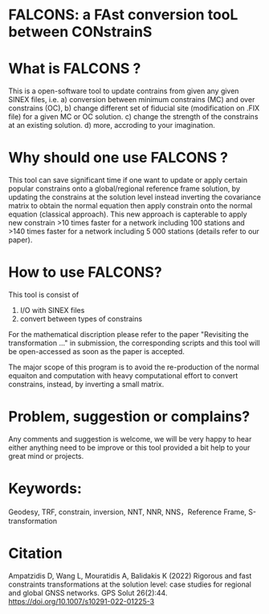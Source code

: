 # FALCONS: a FAst conversion tooL between CONstrainS 

# What is FALCONS ?
This is a open-software tool to update contrains from given any given SINEX files, i.e. a) conversion between minimum constrains (MC) and over constrains (OC), b) change different set of fiducial site (modification on .FIX file) for a given MC or OC solution. c) change the strength of the constrains at an existing solution. d) more, accroding to your imagination.

# Why should one use FALCONS ?
This tool can save significant time if one want to update or apply certain popular constrains onto a global/regional reference frame solution, by updating the constrains at the solution level instead inverting the covariance matrix to obtain the normal equation then apply constrain onto the normal equation (classical approach). This new approach is capterable to apply new constrain >10 times faster for a network including 100 stations and >140 times faster for a network including 5 000 stations (details refer to our paper).


# How to use FALCONS?
This tool is consist of  
1. I/O with SINEX files
2. convert between types of constrains

For the mathematical discription please refer to the paper "Revisiting the transformation ..." in submission, the corresponding scripts and this tool will be open-accessed as soon as the paper is accepted.

The major scope of this program is to avoid the re-production of the normal equaiton and computation with heavy computational effort to convert constrains, instead, by inverting a small matrix.

# Problem, suggestion or complains?
Any comments and suggestion is welcome, we will be very happy to hear either anything need to be improve or this tool provided a bit help to your great mind or projects.

# Keywords: 
Geodesy, TRF, constrain, inversion, NNT, NNR, NNS，Reference Frame, S-transformation

# Citation

Ampatzidis D, Wang L, Mouratidis A, Balidakis K (2022) Rigorous and fast constraints transformations at the solution level: case studies for regional and global GNSS networks. GPS Solut 26(2):44. https://doi.org/10.1007/s10291-022-01225-3

